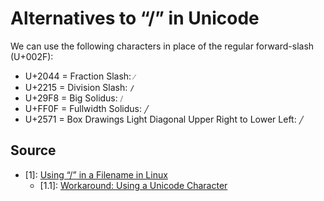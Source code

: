 # Alternatives to “/” in Unicode

We can use the following characters in place of the regular forward-slash (U+002F):
- U+2044 = Fraction Slash: `⁄`
- U+2215 = Division Slash: `∕`
- U+29F8 = Big Solidus: `⧸`
- U+FF0F = Fullwidth Solidus: `╱`
- U+2571 = Box Drawings Light Diagonal Upper Right to Lower Left: `╱`

## Source

- [1]: [Using “/” in a Filename in Linux](https://www.baeldung.com/linux/filename-with-slash)
  - [1.1]: [Workaround: Using a Unicode Character](https://www.baeldung.com/linux/filename-with-slash#1-alternatives-to--in-unicode)
